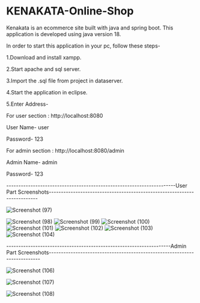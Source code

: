 # KENAKATA-Online-Shop


Kenakata is an ecommerce site built with java and spring boot.
This application is developed using java version 18.

In order to start this application in your pc, follow these steps-

1.Download and install xampp.

2.Start apache and sql server. 

3.Import the .sql file from project in dataserver.

4.Start the application in eclipse.

5.Enter Address-


For user section : 
http://localhost:8080

User Name- user

Password- 123

For admin section : 
http://localhost:8080/admin

Admin Name- admin

Password- 123



----------------------------------------------------------------------User Part Screenshots-------------------------------------------------------------------------



![Screenshot (97)](https://user-images.githubusercontent.com/104995038/184553708-670676bd-9121-448a-804d-ac4619c3655d.png)

![Screenshot (98)](https://user-images.githubusercontent.com/104995038/184553712-900305ff-894b-4dd1-a640-b896250137be.png)
![Screenshot (99)](https://user-images.githubusercontent.com/104995038/184553717-5bfffb8f-d258-4411-bbcc-fd70531e7584.png)
![Screenshot (100)](https://user-images.githubusercontent.com/104995038/184553720-f909a130-fed8-488c-899d-24bc9906887e.png)
![Screenshot (101)](https://user-images.githubusercontent.com/104995038/184553723-5565e36c-a5b4-49e2-a1b7-b2022710f958.png)
![Screenshot (102)](https://user-images.githubusercontent.com/104995038/184553727-18729465-196c-46a1-85ba-60a41b58c980.png)
![Screenshot (103)](https://user-images.githubusercontent.com/104995038/184553730-cc2e2fbf-1162-40ef-8c79-168971c0d24a.png)
![Screenshot (104)](https://user-images.githubusercontent.com/104995038/184553731-c539be24-1d6d-48a4-a931-d66ec95e6e76.png)




--------------------------------------------------------------------Admin Part Screenshots--------------------------------------------------------------------------



![Screenshot (106)](https://user-images.githubusercontent.com/104995038/184553745-61c51a28-a770-48f9-81eb-07a53bc69a3c.png)


![Screenshot (107)](https://user-images.githubusercontent.com/104995038/184553878-ef6134a4-60be-42f3-a7ee-8243db9bd994.png)

![Screenshot (108)](https://user-images.githubusercontent.com/104995038/184553852-d301f67e-1365-461c-af9d-52df75806753.png)

